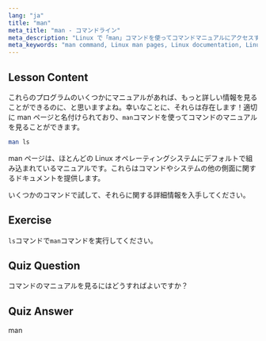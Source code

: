 ```yaml
---
lang: "ja"
title: "man"
meta_title: "man - コマンドライン"
meta_description: "Linux で「man」コマンドを使ってコマンドマニュアルにアクセスする方法を学びましょう。初心者向けの必須 Linux ドキュメントを発見し、コマンドラインスキルを向上させましょう。"
meta_keywords: "man command, Linux man pages, Linux documentation, Linux tutorial, command line guide, beginner Linux"
---
```


## Lesson Content

これらのプログラムのいくつかにマニュアルがあれば、もっと詳しい情報を見ることができるのに、と思いますよね。幸いなことに、それらは存在します！適切に man ページと名付けられており、`man`コマンドを使ってコマンドのマニュアルを見ることができます。

```bash
man ls
```

man ページは、ほとんどの Linux オペレーティングシステムにデフォルトで組み込まれているマニュアルです。これらはコマンドやシステムの他の側面に関するドキュメントを提供します。

いくつかのコマンドで試して、それらに関する詳細情報を入手してください。

## Exercise

`ls`コマンドで`man`コマンドを実行してください。

## Quiz Question

コマンドのマニュアルを見るにはどうすればよいですか？

## Quiz Answer

man
